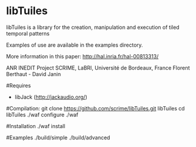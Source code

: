 libTuiles
=========

libTuiles is a library for the creation, manipulation and execution of tiled temporal patterns 

Examples of use are available in the examples directory.

More information in this paper: http://hal.inria.fr/hal-00813313/

ANR INEDIT Project
SCRIME, LaBRI, Université de Bordeaux, France
Florent Berthaut - David Janin

#Requires
* libJack (http://jackaudio.org/)

#Compilation:
git clone https://github.com/scrime/libTuiles.git libTuiles
cd libTuiles
./waf configure
./waf

#Installation
./waf install 

#Examples
./build/simple
./build/advanced

